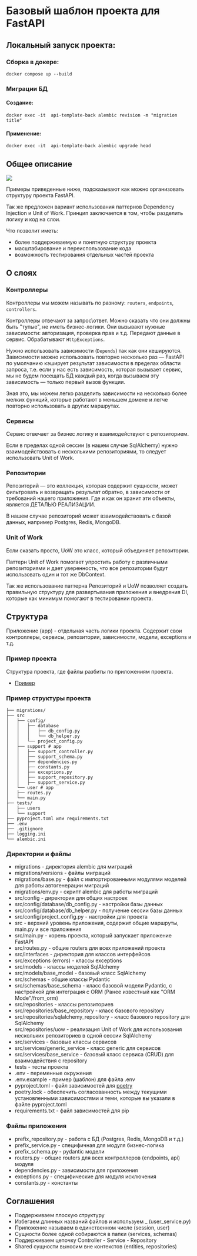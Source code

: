 # Базовый шаблон проекта для FastAPI

## Локальный запуск проекта:
### Сборка в докере:
    docker compose up --build
### Миграции БД
#### Создание:
    docker exec -it  api-template-back alembic revision -m "migration title"
#### Применение:
    docker exec -it  api-template-back alembic upgrade head

## Общее описание

<img src="/examples/uow.jpg"/>

Примеры приведенные ниже, подсказывают как можно организовать структуру проекта FastAPI.

Так же предложен вариант использования паттернов Dependency Injection и Unit of Work.
Принцип заключается в том, чтобы разделить логику и код на слои.

Что позволит иметь:
- более поддерживаемую и понятную структуру проекта
- масштабирование и переиспользование кода
- возможность тестирования отдельных частей проекта

## О слоях

### Контроллеры
Контроллеры мы можем называть по разному: `routers`, `endpoints`, `controllers`.

Контроллеры отвечают за запрос\ответ. Можно сказать что они должны быть "тупые", не иметь бизнес-логики.
Они вызывают нужные зависимости: авторизация, проверка прав и т.д. Передают данные в сервис. Обрабатывают
`HttpExceptions`.

Нужно использовать зависимости (`Depends`) так как они кешируются.
Зависимости можно использовать повторно несколько раз — FastAPI по
умолчанию кэширует результат зависимости в пределах области запроса, т.е. если у нас есть зависимость,
которая вызывает сервис, мы не будем посещать БД каждый раз, когда вызываем эту
зависимость — только первый вызов функции.

Зная это, мы можем легко разделить зависимости на несколько более мелких функций, которые работают в
меньшем домене и легче повторно использовать в других маршрутах.

### Сервисы
Сервис отвечает за бизнес логику и взаимодействуют с репозиторием.

Если в пределах одной сессии (в нашем случае SqlAlchemy) нужно взаимодействовать с несколькими репозиториями, то
следует использовать Unit of Work.

### Репозитории
Репозиторий — это коллекция, которая содержит сущности, может фильтровать и возвращать
результат обратно, в зависимости от требований нашего приложения. Где и как он хранит эти объекты,
является ДЕТАЛЬЮ РЕАЛИЗАЦИИ.

В нашем случае репозиторий может взаимодействовать с базой данных, например Postgres, Redis, MongoDB.

### Unit of Work
Если сказать просто, UoW это класс, который объединяет репозитории.

Паттерн Unit of Work помогает упростить работу с различными репозиториями и дает уверенность, что все
репозитории будут использовать один и тот же DbContext.

Так же использование паттерна Репозиторий и UoW позволяет создать правильную структуру для развертывания
приложения и внедрения DI, которые как минимум помогают в тестировании проекта.


## Структура
Приложение (app) - отдельная часть логики проекта. Содержит свои контроллеры, сервисы, репозитории,
зависимости, модели, exceptions и т.д.

### Пример проекта
Структура проекта, где файлы разбиты по приложениям проекта.
- [Пример](./examples/app_support_2)

### Пример структуры проекта
```
├── migrations/
├── src
│   ├── config/
│   │   ├── database
│   │   │   ├── db_config.py
│   │   │   └── db_helper.py
│   │   └── project_config.py
│   ├── support # app
│   │   ├── support_controller.py
│   │   ├── support_schema.py
│   │   ├── dependencies.py
│   │   ├── constants.py
│   │   ├── exceptions.py
│   │   ├── support_repository.py
│   │   ├── support_service.py
│   └── user # app
│   ├── routes.py
│   └── main.py
├── tests/
│   ├── users
│   └── support
├── pyproject.toml или requirements.txt
├── .env
├── .gitignore
├── logging.ini
└── alembic.ini
```

### Директории и файлы

- migrations - директория alembic для миграций
- migrations/versions - файлы миграций
- migrations/base.py - файл с импортированными модулями моделей для работы автогенерации миграций
- migrations/env.py - скрипт alembic для работы миграций
- src/config - директория для общих настроек
- src/config/database/db_config.py - настройки базы данных
- src/config/database/db_helper.py - получение сессии базы данных
- src/config/project_config.py - настройки для проекта
- src - верхний уровень приложения, содержит общие маршруты, main.py и все приложения
- src/main.py - корень проекта, который запускает приложение FastAPI
- src/routes.py - общие routers для всех приложений проекта
- src/interfaces - директория для классов интерфейсов
- src/exceptions (errors) - классы exceptions
- src/models - классы моделей SqlAlchemy
- src/models/base_model - базовый класс SqlAlchemy
- src/schemas - общие классы Pydantic
- src/schemas/base_schema - класс базовой модели Pydantic, с настройкой для интеграция с ORM (Ранее известный
как "ORM Mode"/from_orm)
- src/repositories - классы репозиториев
- src/repositories/base_repository - класс базового repository
- src/repositories/sqlalchemy_repository - класс базового repository для SqlAlchemy
- src/repositories/uow - реализация Unit of Work для использования нескольких репозиториев в одной
сессии SqlAlchemy
- src/services - базовые классы сервисов
- src/services/generic_service - класс generic для сервисов
- src/services/base_service - базовый класс сервиса (CRUD) для взаимодействия с repository
- tests - тесты проекта
- .env - переменные окружения
- .env.example - пример (шаблон) для файла .env
- pyproject.toml - файл зависимостей для [poetry](https://python-poetry.org/docs/)
- poetry.lock - обеспечить согласованность между текущими установленными зависимостями и
теми, которые вы указали в файле pyproject.toml
- requirements.txt - файл зависимостей для pip

### Файлы приложения

- prefix_repository.py - работа с БД (Postgres, Redis, MongoDB и т.д.)
- prefix_service.py - специфичная для модуля бизнес-логика
- prefix_schema.py - pydantic модели
- routers.py - общие routers для всех контроллеров (endpoints, api) модуля
- dependencies.py - зависимости для приложения
- exceptions.py - специфические для модуля исключения
- constants.py - константы

## Соглашения

- Поддерживаем плоскую структуру
- Избегаем длинных названий файлов и используем _ (user_service.py)
- Приложение называем в единственном числе (session, user)
- Сущности более одной собираются в папки (services, schemas)
- Поддерживаем цепочку Controller - Service - Repository
- Sharеd сущности выносим вне контекстов (entities, repositories)
